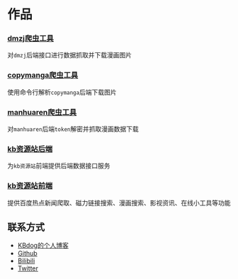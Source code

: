 # 作品

### [dmzj爬虫工具](https://github.com/KBdog/crawler-comic-dmzj2)
对`dmzj`后端接口进行数据抓取并下载漫画图片

### [copymanga爬虫工具](https://github.com/KBdog/crawler-comic-copymanga)
使用命令行解析`copymanga`后端下载图片

### [manhuaren爬虫工具](https://github.com/KBdog/crawler-comic-manhuaren)
对`manhuaren`后端`token`解密并抓取漫画数据下载

### [kb资源站后端](https://github.com/KBdog/kbWebStack-backend)
为`kb资源站`前端提供后端数据接口服务

### [kb资源站前端](https://github.com/KBdog/kbwebstack)
提供百度热点新闻爬取、磁力链接搜索、漫画搜索、影视资讯、在线小工具等功能

## 联系方式
* [KBdog的个人博客](https://kbdog.github.io)
* [Github](https://github.com/KBdog)
* [Bilibili](https://space.bilibili.com/3368545)
* [Twitter](https://twitter.com/yu1246450339)

